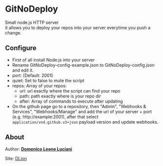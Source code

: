 # GitNoDeploy

Small node.js HTTP server   
it allows you to deploy your repos into your server everytime you push a change.

## Configure

* First of all install Node.js into your server
* Rename GitNoDeploy-config-example.json to GitNoDeploy-config.json and edit it.
* port: [Default: 2001]
* quiet: Set to false to mute the script
* repos: Array of your repos:
  * url: url exactly where the script can find your repo
  * path: path exactly where is your repo dir
  * after: Array of commands to execute after updating
* On the github page go to a repository, then "Admin", "Webhooks & Services", "Webhooks/Manage" and add the url of your server + port (e.g. http://example:2001), after that select `application/vnd.github.v3+json` payload version and update webhooks.


## About
Author: [**Domenico Leone Luciani**](https://github.com/DLion)

Site: [DLion](http://dlion.github.io)
